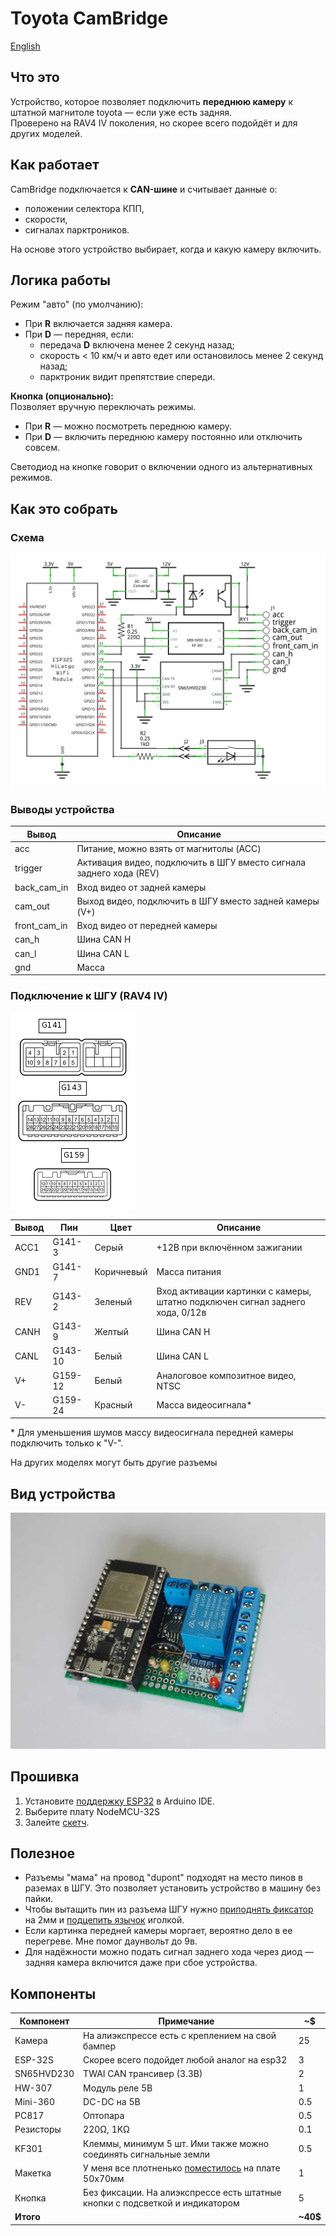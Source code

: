 # Toyota CamBridge
[English](README.md)

## Что это
Устройство, которое позволяет подключить **переднюю камеру** к штатной магнитоле toyota — если уже есть задняя.  
Проверено на RAV4 IV поколения, но скорее всего подойдёт и для других моделей.

## Как работает
CamBridge подключается к **CAN-шине** и считывает данные о:
- положении селектора КПП,
- скорости,
- сигналах парктроников.

На основе этого устройство выбирает, когда и какую камеру включить.

## Логика работы
Режим "авто" (по умолчанию):
- При **R** включается задняя камера.
- При **D** — передняя, если:
	- передача **D** включена менее 2 секунд назад;
	- скорость < 10 км/ч и авто едет или остановилось менее 2 секунд назад;
	- парктроник видит препятствие спереди.

**Кнопка (опционально):**  
Позволяет вручную переключать режимы.
- При **R** — можно посмотреть переднюю камеру.
- При **D** — включить переднюю камеру постоянно или отключить совсем.

Светодиод на кнопке говорит о включении одного из альтернативных режимов.

## Как это собрать

### Схема
![схема](images/schematic.png)

### Выводы устройства
| Вывод        | Описание                                                            |
|--------------|---------------------------------------------------------------------|
| acc          | Питание, можно взять от магнитолы (ACC)                             |
| trigger      | Активация видео, подключить в ШГУ вместо сигнала заднего хода (REV) |
| back_cam_in  | Вход видео от задней камеры                                         |
| cam_out      | Выход видео, подключить в ШГУ вместо задней камеры (V+)             |
| front_cam_in | Вход видео от передней камеры                                       |
| can_h        | Шина CAN H                                                          |
| can_l        | Шина CAN L                                                          |
| gnd          | Масса                                                               |

### Подключение к ШГУ (RAV4 IV)

![шгу](images/hu_terminals.png)

| Вывод | Пин     | Цвет       | Описание                                                                      |
|-------|---------|------------|-------------------------------------------------------------------------------|
| ACC1  | G141-3  | Серый      | +12В при включённом зажигании                                                 |
| GND1  | G141-7  | Коричневый | Масса питания                                                                 |
| REV   | G143-2  | Зеленый    | Вход активации картинки с камеры, штатно подключен сигнал заднего хода, 0/12в |
| CANH  | G143-9  | Желтый     | Шина CAN H                                                                    |
| CANL  | G143-10 | Белый      | Шина CAN L                                                                    |
| V+    | G159-12 | Белый      | Аналоговое композитное видео, NTSC                                            |
| V-    | G159-24 | Красный    | Масса видеосигнала*                                                           |

\* Для уменьшения шумов массу видеосигнала передней камеры подключить только к "V-".

На других моделях могут быть другие разъемы

## Вид устройства
![устройство](images/device.jpg)

## Прошивка
1. Установите [поддержку ESP32](https://docs.espressif.com/projects/arduino-esp32/en/latest/installing.html) в Arduino IDE.
2. Выберите плату NodeMCU-32S
3. Залейте [скетч](toyota-cambridge.ino).

## Полезное
- Разъемы "мама" на провод "dupont" подходят на место пинов в раземах в ШГУ. Это позволяет установить устройство в машину без пайки.
- Чтобы вытащить пин из разъема ШГУ нужно [приподнять фиксатор](images/conn-unlock.jpg) на 2мм и [подцепить язычок](images/conn-pins.jpg) иголкой.
- Если картинка передней камеры моргает, вероятно дело в ее перегреве. Мне помог даунвольт до 9в.
- Для надёжности можно подать сигнал заднего хода через диод — задняя камера включится даже при сбое устройства.

## Компоненты
| Компонент  | Примечание                                                                   | ~$       |
|------------|------------------------------------------------------------------------------|----------|
| Камера     | На алиэкспрессе есть с креплением на свой бампер                             | 25       |
| ESP-32S    | Скорее всего подойдет любой аналог на esp32                                  | 3        |
| SN65HVD230 | TWAI CAN трансивер (3.3В)                                                    | 2        |
| HW-307     | Модуль реле 5В                                                               | 1        |
| Mini-360   | DC-DC на 5В                                                                  | 0.5      |
| PC817      | Оптопара                                                                     | 0.5      |
| Резисторы  | 220Ω, 1KΩ                                                                    | 0.1      |
| KF301      | Клеммы, минимум 5 шт. Ими также можно соединять сигнальные земли             | 0.5      |
| Макетка    | У меня все плотненько [поместилось](images/in-place.jpg) на плате 50x70мм    | 1        |
| Кнопка     | Без фиксации. На алиэкспрессе есть штатные кнопки с подсветкой и индикатором | 5        |
| **Итого**  |                                                                              | **~40$** |